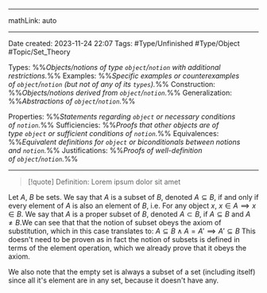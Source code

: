 
---

mathLink: auto

---
Date created: 2023-11-24 22:07
Tags: #Type/Unfinished  #Type/Object #Topic/Set_Theory 

Types: %%_Objects/notions of type `object`/`notion` with additional restrictions._%% 
Examples: %%_Specific examples or counterexamples of `object`/`notion` (but not of any of its `types`)._%%
Construction: %%_Objects/notions derived from `object`/`notion`._%%
Generalization: %%_Abstractions of `object`/`notion`._%%

Properties: %%_Statements regarding `object` or necessary conditions of `notion`._%%
Sufficiencies: %%_Proofs that other objects are of type `object` or sufficient conditions of `notion`._%%
Equivalences: %%_Equivalent definitions for `object` or biconditionals between notions and `notion`._%%
Justifications: %%_Proofs of well-definition of `object`/`notion`._%%

---  



> [!quote] Definition:
> Lorem ipsum dolor sit amet





Let $A$, $B$ be sets. We say that $A$ is a subset of $B$, denoted $A ⊆ B$, if and only if every element of $A$ is also an element of $B$, i.e. For any object $x$, $x ∈ A \implies x ∈ B$. We say that $A$ is a proper subset of $B$, denoted $A\subset B$, if $A ⊆ B$ and $A \neq B$.We can see that that the notion of subset obeys the axiom of substitution, which in this case translates to: $A⊆ B    \land A = A' \implies A' ⊆ B$
This doesn't need to be proven as in fact the notion of subsets is defined in terms of the element operation, which we already prove that it obeys the axiom.

We also note that the empty set is always a subset of a set (including itself) since all it's element are in any set, because it doesn't have any.
